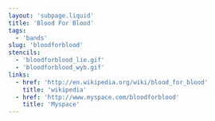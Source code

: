 ```yaml
---
layout: 'subpage.liquid'
title: 'Blood For Blood'
tags:
  - 'bands'
slug: 'bloodforblood'
stencils:
  - 'bloodforblood_lie.gif'
  - 'bloodforblood_wyb.gif'
links:
  - href: 'http://en.wikipedia.org/wiki/blood_for_blood'
    title: 'wikipedia'
  - href: 'http://www.myspace.com/bloodforblood'
    title: 'Myspace'
---
```

